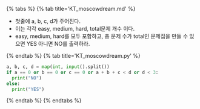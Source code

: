 {% tabs %}
{% tab title='KT_moscowdream.md' %}

* 첫줄에 a, b, c, d가 주어진다.
* 이는 각각 easy, medium, hard, total문제 개수 이다.
* easy, medium, hard를 모두 포함하고, 총 문제 수가 total인 문제집을 만들 수 있으면 YES 아니면 NO를 출력하라.

{% endtab %}
{% tab title='KT_moscowdream.py' %}

```py
a, b, c, d = map(int, input().split())
if a == 0 or b == 0 or c == 0 or a + b + c < d or d < 3:
  print("NO")
else:
  print("YES")
```

{% endtab %}
{% endtabs %}